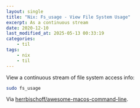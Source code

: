 ```yaml
---
layout: single
title: "Nix: Fs_usage - View File System Usage"
excerpt: As a continuous stream
date: 2020-12-10
last_modified_at: 2025-05-13 00:33:19
categories:
    - til
tags:
    - nix
    - til
---
```


View a continuous stream of file system access info:

```bash
sudo fs_usage
```

Via
[herrbischoff/awesome-macos-command-line](https://github.com/herrbischoff/awesome-macos-command-line#files-disks-and-volumes).
